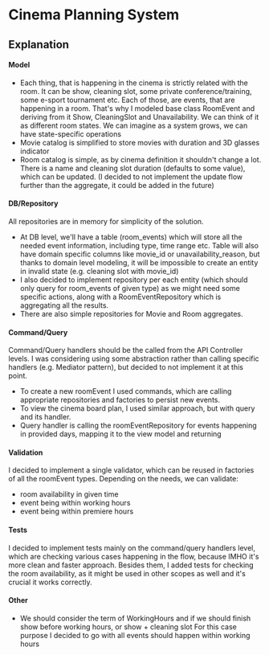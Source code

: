 # Cinema Planning System

## Explanation

#### Model
- Each thing, that is happening in the cinema is strictly related with the room. 
It can be show, cleaning slot, some private conference/training, some e-sport tournament etc.
Each of those, are events, that are happening in a room. That's why I modeled base class RoomEvent and
deriving from it Show, CleaningSlot and Unavailability. We can think of it as different room states.
We can imagine as a system grows, we can have state-specific operations 
- Movie catalog is simplified to store movies with duration and 3D glasses indicator
- Room catalog is simple, as by cinema definition it shouldn't change a lot. There is a
name and cleaning slot duration (defaults to some value), which can be updated. 
(I decided to not implement the update flow further than the aggregate, it could be added in the future)

#### DB/Repository
All repositories are in memory for simplicity of the solution.
- At DB level, we'll have a table (room_events) which will store all the needed event information,
including type, time range etc. Table will also have domain specific columns like movie_id
or unavailability_reason, but thanks to domain level modeling, it will be impossible to
create an entity in invalid state (e.g. cleaning slot with movie_id)
- I also decided to implement repository per each entity (which should only query for 
room_events of given type) as we might need some specific actions, along with a RoomEventRepository
which is aggregating all the results.
- There are also simple repositories for Movie and Room aggregates.

#### Command/Query
Command/Query handlers should be the called from the API Controller levels.
I was considering using some abstraction rather than calling specific handlers (e.g. Mediator pattern), 
but decided to not implement it at this point.
- To create a new roomEvent I used commands, which are calling appropriate 
repositories and factories to persist new events. 
- To view the cinema board plan, I used similar approach, but with query and its handler. 
- Query handler is calling the roomEventRepository for events happening in provided days, 
mapping it to the view model and returning

#### Validation
I decided to implement a single validator, which can be reused in factories of all the
roomEvent types. Depending on the needs, we can validate:
- room availability in given time
- event being within working hours
- event being within premiere hours

#### Tests
I decided to implement tests mainly on the command/query handlers level, which are checking
various cases happening in the flow, because IMHO it's more clean and faster approach.
Besides them, I added tests for checking the room availability, as it might be used in 
other scopes as well and it's crucial it works correctly.

#### Other
- We should consider the term of WorkingHours and if we should finish show before working hours, or show + cleaning slot
For this case purpose I decided to go with all events should happen within working hours